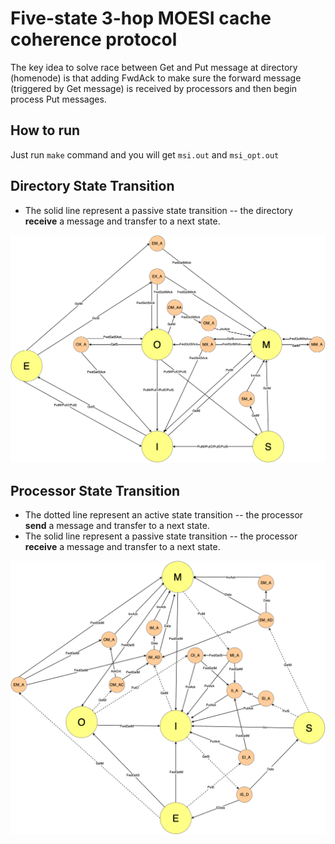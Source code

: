 # Five-state 3-hop MOESI cache coherence protocol

The key idea to solve race between Get and Put message at directory (homenode) is that adding FwdAck to make sure the forward message
(triggered by Get message) is received by processors and then begin process Put messages.

## How to run

Just run `make` command and you will get `msi.out` and `msi_opt.out`

## Directory State Transition

* The solid line represent a passive state transition -- the directory **receive** a message and transfer to a next state.

![Directory State Transition](pic/EECS%20570%20HW2-Page-3.png)

## Processor State Transition

* The dotted line represent an active state transition -- the processor **send** a message and transfer to a next state.
* The solid line represent a passive state transition -- the processor **receive** a message and transfer to a next state.

![Processor State Transition](pic/EECS%20570%20HW2-Page-2.png)
